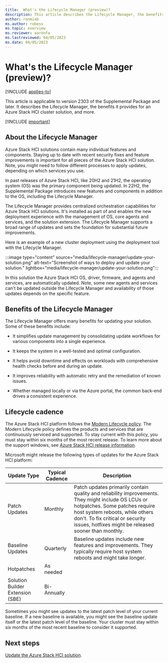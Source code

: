 ```yaml
---
title:  What's the Lifecycle Manager (preview)?
description: This article describes the Lifecycle Manager, the benefits it provides for an Azure Stack HCI cluster solution, and more.
author: ronmiab
ms.author: robess
ms.topic: overview
ms.reviewer: aaronfa
ms.lastreviewed: 04/05/2023
ms.date: 04/05/2023
---
```


# What's the Lifecycle Manager (preview)?

[!INCLUDE [applies-to](../../includes/hci-applies-to-supplemental-package.md)]

This article is applicable to version 2303 of the Supplemental Package and later. It describes the Lifecycle Manager, the benefits it provides for an Azure Stack HCI cluster solution, and more.

[!INCLUDE [important](../../includes/hci-preview.md)]

## About the Lifecycle Manager

Azure Stack HCI solutions contain many individual features and components. Staying up to date with recent security fixes and feature improvements is important for all pieces of the Azure Stack HCI solution. Note, you might need to follow different processes to apply updates, depending on which services you use.

In past releases of Azure Stack HCI, like 20H2 and 21H2, the operating system (OS) was the primary component being updated. In 22H2, the Supplemental Package introduces new features and components in addition to the OS, including the Lifecycle Manager.

The Lifecycle Manager provides centralized orchestration capabilities for Azure Stack HCI solutions. It's installed as part of and enables the new deployment experience with the management of OS, core agents and services, and the solution extension. The Lifecycle Manager supports a broad range of updates and sets the foundation for substantial future improvements.

Here is an example of a new cluster deployment using the deployment tool with the Lifecycle Manager.

:::image type="content" source="media/lifecycle-manager/update-your-solution.png" alt-text="Screenshot of ways to deploy and update your solution." lightbox="media/lifecycle-manager/update-your-solution.png":::

In this solution the Azure Stack HCI OS, driver, firmware, and agents and services, are automatically updated. Note, some new agents and services can't be updated outside the Lifecycle Manager and availability of those updates depends on the specific feature.

## Benefits of the Lifecycle Manager

The Lifecycle Manager offers many benefits for updating your solution. Some of these benefits include:

- It simplifies update management by consolidating update workflows for various components into a single experience.

- It keeps the system in a well-tested and optimal configuration.

- It helps avoid downtime and effects on workloads with comprehensive health checks before and during an update.

- It improves reliability with automatic retry and the remediation of known issues.

- Whether managed locally or via the Azure portal, the common back-end drives a consistent experience.

## Lifecycle cadence

The Azure Stack HCI platform follows the [Modern Lifecycle policy](/lifecycle/policies/modern). The Modern Lifecycle policy defines the products and services that are continuously serviced and supported. To stay current with this policy, you must stay within six months of the most recent release. To learn more about the support windows, see [Azure Stack HCI release information](/azure-stack/hci/release-information).

Microsoft might release the following types of updates for the Azure Stack HCI platform:

|Update Type |Typical Cadence  |Description |
|------------|-----------------|------------|
|Patch Updates| Monthly |Patch updates primarily contain quality and reliability improvements. They might include OS LCUs or hotpatches. Some patches require host system reboots, while others don't. To fix critical or security issues, hotfixes might be released sooner than monthly. |
|Baseline Updates |Quarterly |Baseline updates include new features and improvements. They typically require host system reboots and might take longer.|
|Hotpatches | As needed |             |
|Solution Builder Extension (SBE)        | Bi-Annually |           |

Sometimes you might see updates to the latest patch level of your current baseline. If a new baseline is available, you might see the baseline update itself or the latest patch level of the baseline. Your cluster must stay within six months of the most recent baseline to consider it supported.

## Next steps

[Update the Azure Stack HCI solution](update-azure-stack-hci-solution.md).
